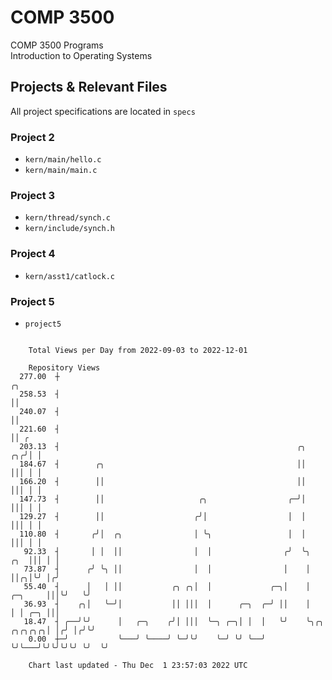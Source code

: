 # COMP 3500
COMP 3500 Programs  
Introduction to Operating Systems  
## Projects & Relevant Files
All project specifications are located in `specs`
### Project 2
- `kern/main/hello.c`
- `kern/main/main.c`
### Project 3
- `kern/thread/synch.c`
- `kern/include/synch.h`
### Project 4
- `kern/asst1/catlock.c`
### Project 5
- `project5`

```

    Total Views per Day from 2022-09-03 to 2022-12-01

    Repository Views
  277.00  ┼                                                                                     ╭╮
  258.53  ┤                                                                                     ││
  240.07  ┤                                                                                     ││
  221.60  ┤                                                                                     ││ ╭
  203.13  ┤                                                     ╭╮                           ╭╮╭╯│ │
  184.67  ┤        ╭╮                                           ││                           │││ │ │
  166.20  ┤        ││                                           ││                           │││ │ │
  147.73  ┤        ││                     ╭╮                  ╭─╯│                           │││ │ │
  129.27  ┤        ││                    ╭╯│                  │  │                           │││ │ │
  110.80  ┤       ╭╯│  ╭╮                │ ╰╮                 │  │                           │││ │ │
   92.33  ┤       │ │  ││                │  │                ╭╯  ╰╮                      ╭╮  │││ │ │
   73.87  ┤      ╭╯ ╰╮ ││                │  │                │    │                      ││╭╮│╰╯ │╭╯
   55.40  ┤      │   │ ││           ╭╮ ╭╮│  │             ╭─╮│    │              ╭─╮     │││╰╯   ╰╯
   36.93  ┤    ╭╮│   ╰─╯│           ││ │││  │      ╭─╮  ╭─╯ ││    │              │ │ ╭─╮ │││
   18.47  ┤ ╭──╯╰╯      │   ╭─╮    ╭╯│ │││  ╰─╮ ╭─╮│ │  │   ╰╯    ╰╮╭╮   ╭╮╭╮╭╮╭╮│ │╭╯ │╭╯╰╯
    0.00  ┼─╯           ╰───╯ ╰────╯ ╰─╯╰╯    ╰─╯ ╰╯ ╰──╯          ╰╯╰───╯╰╯╰╯╰╯╰╯ ╰╯  ╰╯

    Chart last updated - Thu Dec  1 23:57:03 2022 UTC
    
```
